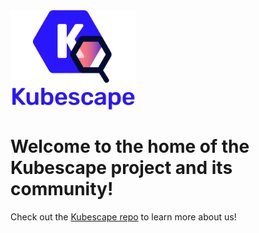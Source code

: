 <img src="https://github.com/kubescape/kubescape/raw/master/docs/kubescape.png" width="200" alt="logo">

# Welcome to the home of the Kubescape project and its community!

Check out the [Kubescape repo](https://github.com/kubescape/kubescape/) to learn more about us!

